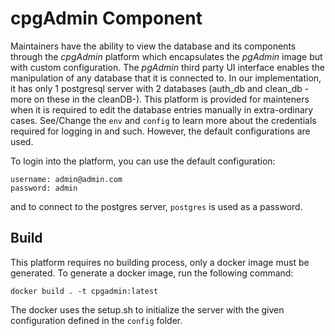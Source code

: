 # cpgAdmin Component

Maintainers have the ability to view the database and its components through the *cpgAdmin* platform which encapsulates the *pgAdmin* image but with custom configuration. The *pgAdmin* third party UI interface enables the manipulation of any database that it is connected to. In our implementation, it has only 1 postgresql server with 2 databases (auth_db and clean_db -more on these in the cleanDB-). This platform is provided for mainteners when it is required to edit the database entries manually in extra-ordinary cases. See/Change the `env` and `config` to learn more about the credentials required for logging in and such. However, the default configurations are used. 

To login into the platform, you can use the default configuration:
```
username: admin@admin.com
password: admin
```
and to connect to the postgres server, `postgres` is used as a password.


## Build
This platform requires no building process, only a docker image must be generated. To generate a docker image, run the following command:
```
docker build . -t cpgadmin:latest
```
The docker uses the setup.sh to initialize the server with the given configuration defined in the `config` folder.
